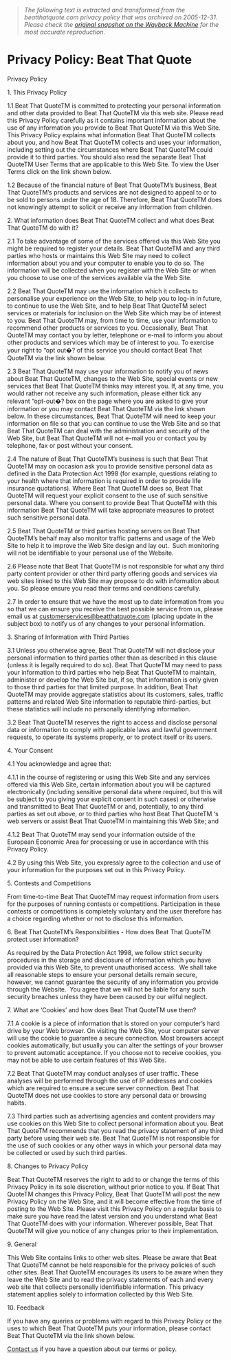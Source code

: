 > *The following text is extracted and transformed from the beatthatquote.com privacy policy that was archived on 2005-12-31. Please check the [original snapshot on the Wayback Machine](https://web.archive.org/web/20051231104903id_/http%3A//www.beatthatquote.com/index.php/uk/about_us/privacy_policy) for the most accurate reproduction.*

# Privacy Policy: Beat That Quote

Privacy Policy 

1\. This Privacy Policy 

1.1 Beat That QuoteTM is committed to protecting your personal information and other data provided to Beat That QuoteTM via this web site. Please read this Privacy Policy carefully as it contains important information about the use of any information you provide to Beat That QuoteTM via this Web Site. This Privacy Policy explains what information Beat That QuoteTM collects about you, and how Beat That QuoteTM collects and uses your information, including setting out the circumstances where Beat That QuoteTM could provide it to third parties. You should also read the separate Beat That QuoteTM User Terms that are applicable to this Web Site. To view the User Terms click on the link shown below. 

1.2 Because of the financial nature of Beat That QuoteTM’s business, Beat That QuoteTM’s products and services are not designed to appeal to or to be sold to persons under the age of 18. Therefore, Beat That QuoteTM does not knowingly attempt to solicit or receive any information from children. 

2\. What information does Beat That QuoteTM collect and what does Beat That QuoteTM do with it? 

2.1 To take advantage of some of the services offered via this Web Site you might be required to register your details. Beat That QuoteTM and any third parties who hosts or maintains this Web Site may need to collect information about you and your computer to enable you to do so. The information will be collected when you register with the Web Site or when you choose to use one of the services available via the Web Site. 

2.2 Beat That QuoteTM may use the information which it collects to personalise your experience on the Web Site, to help you to log-in in future, to continue to use the Web Site, and to help Beat That QuoteTM select services or materials for inclusion on the Web Site which may be of interest to you. Beat That QuoteTM may, from time to time, use your information to recommend other products or services to you. Occasionally, Beat That QuoteTM may contact you by letter, telephone or e-mail to inform you about other products and services which may be of interest to you. To exercise your right to “opt out�? of this service you should contact Beat That QuoteTM via the link shown below. 

2.3 Beat That QuoteTM may use your information to notify you of news about Beat That QuoteTM, changes to the Web Site, special events or new services that Beat That QuoteTM thinks may interest you. If, at any time, you would rather not receive any such information, please either tick any relevant “opt-out�? box on the page where you are asked to give your information or you may contact Beat That QuoteTM via the link shown below. In these circumstances, Beat That QuoteTM will need to keep your information on file so that you can continue to use the Web Site and so that Beat That QuoteTM can deal with the administration and security of the Web Site, but Beat That QuoteTM will not e-mail you or contact you by telephone, fax or post without your consent. 

2.4 The nature of Beat That QuoteTM’s business is such that Beat That QuoteTM may on occasion ask you to provide sensitive personal data as defined in the Data Protection Act 1998 (for example, questions relating to your health where that information is required in order to provide life insurance quotations). Where Beat That QuoteTM does so, Beat That QuoteTM will request your explicit consent to the use of such sensitive personal data. Where you consent to provide Beat That QuoteTM with this information Beat That QuoteTM will take appropriate measures to protect such sensitive personal data. 

2.5 Beat That QuoteTM or third parties hosting servers on Beat That QuoteTM’s behalf may also monitor traffic patterns and usage of the Web Site to help it to improve the Web Site design and lay out.  Such monitoring will not be identifiable to your personal use of the Website. 

2.6 Please note that Beat That QuoteTM is not responsible for what any third party content provider or other third party offering goods and services via web sites linked to this Web Site may propose to do with information about you. So please ensure you read their terms and conditions carefully. 

2.7 In order to ensure that we have the most up to date information from you so that we can ensure you receive the best possible service from us, please email us at customerservices@beatthatquote.com (placing update in the subject box) to notify us of any changes to your personal information. 

3\. Sharing of Information with Third Parties 

3.1 Unless you otherwise agree, Beat That QuoteTM will not disclose your personal information to third parties other than as described in this clause (unless it is legally required to do so). Beat That QuoteTM may need to pass your information to third parties who help Beat That QuoteTM to maintain, administer or develop the Web Site but, if so, that information is only given to those third parties for that limited purpose. In addition, Beat That QuoteTM may provide aggregate statistics about its customers, sales, traffic patterns and related Web Site information to reputable third-parties, but these statistics will include no personally identifying information. 

3.2 Beat That QuoteTM reserves the right to access and disclose personal data or information to comply with applicable laws and lawful government requests, to operate its systems properly, or to protect itself or its users. 

4\. Your Consent 

4.1 You acknowledge and agree that: 

4.1.1 in the course of registering or using this Web Site and any services offered via this Web Site, certain information about you will be captured electronically (including sensitive personal data where required, but this will be subject to you giving your explicit consent in such cases) or otherwise and transmitted to Beat That QuoteTM or and, potentially, to any third parties as set out above, or to third parties who host Beat That QuoteTM ‘s web servers or assist Beat That QuoteTM in maintaining this Web Site; and 

4.1.2 Beat That QuoteTM may send your information outside of the European Economic Area for processing or use in accordance with this Privacy Policy. 

4.2 By using this Web Site, you expressly agree to the collection and use of your information for the purposes set out in this Privacy Policy. 

5\. Contests and Competitions 

From time-to-time Beat That QuoteTM may request information from users for the purposes of running contests or competitions. Participation in these contests or competitions is completely voluntary and the user therefore has a choice regarding whether or not to disclose this information. 

6\. Beat That QuoteTM’s Responsibilities - How does Beat That QuoteTM protect user information? 

As required by the Data Protection Act 1998, we follow strict security procedures in the storage and disclosure of information which you have provided via this Web Site, to prevent unauthorised access.  We shall take all reasonable steps to ensure your personal details remain secure, however, we cannot guarantee the security of any information you provide through the Website.  You agree that we will not be liable for any such security breaches unless they have been caused by our wilful neglect. 

7\. What are ‘Cookies’ and how does Beat That QuoteTM use them? 

7.1 A cookie is a piece of information that is stored on your computer’s hard drive by your Web browser. On visiting the Web Site, your computer server will use the cookie to guarantee a secure connection. Most browsers accept cookies automatically, but usually you can alter the settings of your browser to prevent automatic acceptance. If you choose not to receive cookies, you may not be able to use certain features of this Web Site. 

7.2 Beat That QuoteTM may conduct analyses of user traffic. These analyses will be performed through the use of IP addresses and cookies which are required to ensure a secure server connection. Beat That QuoteTM does not use cookies to store any personal data or browsing habits. 

7.3 Third parties such as advertising agencies and content providers may use cookies on this Web Site to collect personal information about you. Beat That QuoteTM recommends that you read the privacy statement of any third party before using their web site. Beat That QuoteTM is not responsible for the use of such cookies or any other ways in which your personal data may be collected or used by such third parties. 

8\. Changes to Privacy Policy 

Beat That QuoteTM reserves the right to add to or change the terms of this Privacy Policy in its sole discretion, without prior notice to you. If Beat That QuoteTM changes this Privacy Policy, Beat That QuoteTM will post the new Privacy Policy on the Web Site, and it will become effective from the time of posting to the Web Site. Please visit this Privacy Policy on a regular basis to make sure you have read the latest version and you understand what Beat That QuoteTM does with your information. Wherever possible, Beat That QuoteTM will give you notice of any changes prior to their implementation. 

9\. General 

This Web Site contains links to other web sites. Please be aware that Beat That QuoteTM cannot be held responsible for the privacy policies of such other sites. Beat That QuoteTM encourages its users to be aware when they leave the Web Site and to read the privacy statements of each and every web site that collects personally identifiable information. This privacy statement applies solely to information collected by this Web Site. 

10\. Feedback 

If you have any queries or problems with regard to this Privacy Policy or the uses to which Beat That QuoteTM puts your information, please contact Beat That QuoteTM via the link shown below. 

[Contact us](https://www.beatthatquote.com/index.php/uk/about_us/contact_us/ "Contact us") if you have a question about our terms or policy. 

